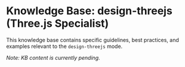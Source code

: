 # Knowledge Base: design-threejs (Three.js Specialist)

This knowledge base contains specific guidelines, best practices, and examples relevant to the `design-threejs` mode.

*Note: KB content is currently pending.*